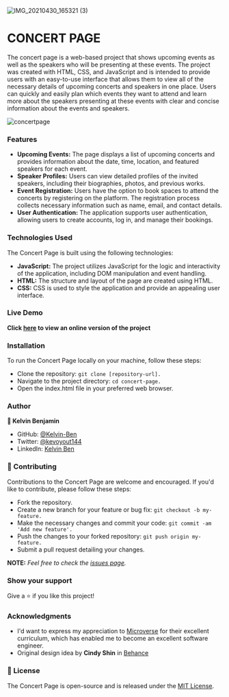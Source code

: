 ![IMG_20210430_165321 (3)](https://github.com/Kelvin-Ben/Concert-Page/assets/85459676/e5a34cee-38aa-4be2-84c6-0370551e552d)

# CONCERT PAGE

The concert page is a web-based project that shows upcoming events as well as the speakers who will be presenting at these events. The project was created with HTML, CSS, and JavaScript and is intended to provide users with an easy-to-use interface that allows them to view all of the necessary details of upcoming concerts and speakers in one place. Users can quickly and easily plan which events they want to attend and learn more about the speakers presenting at these events with clear and concise information about the events and speakers.

![concertpage](https://github.com/Kelvin-Ben/Concert-Page/assets/85459676/50db46cb-a797-40c3-998b-8c77eb8c9604)

### Features

- **Upcoming Events:** The page displays a list of upcoming concerts and provides information about the date, time, location, and featured speakers for each event.
- **Speaker Profiles:** Users can view detailed profiles of the invited speakers, including their biographies, photos, and previous works.
- **Event Registration:** Users have the option to book spaces to attend the concerts by registering on the platform. The registration process collects necessary information such as name, email, and contact details.
- **User Authentication:** The application supports user authentication, allowing users to create accounts, log in, and manage their bookings.

### Technologies Used

The Concert Page is built using the following technologies:

- **JavaScript:** The project utilizes JavaScript for the logic and interactivity of the application, including DOM manipulation and event handling.
- **HTML:** The structure and layout of the page are created using HTML.
- **CSS:** CSS is used to style the application and provide an appealing user interface.

### Live Demo

**Click [here](https://dreamy-faun-c8e3ff.netlify.app/index.html) to view an online version of the project**

### Installation

To run the Concert Page locally on your machine, follow these steps:

- Clone the repository: `git clone [repository-url].`
- Navigate to the project directory: `cd concert-page.`
- Open the index.html file in your preferred web browser.

### Author

**👤 Kelvin Benjamin**

- GitHub: [@Kelvin-Ben](https://github.com/Kelvin-Ben)
- Twitter: [@kevoyout144](https://twitter.com/kevoyout144)
- LinkedIn: [Kelvin Ben](https://www.linkedin.com/in/kelvinben/)

### 🤝 Contributing

Contributions to the Concert Page are welcome and encouraged. If you'd like to contribute, please follow these steps:

- Fork the repository.
- Create a new branch for your feature or bug fix: `git checkout -b my-feature.`
- Make the necessary changes and commit your code: `git commit -am 'Add new feature'.`
- Push the changes to your forked repository: `git push origin my-feature.`
- Submit a pull request detailing your changes.

**NOTE:**
_Feel free to check the [issues page](../../issues/)._

### Show your support

Give a ⭐️ if you like this project!

### Acknowledgments

- I'd want to express my appreciation to [Microverse](https://www.microverse.org/) for their excellent curriculum, which has enabled me to become an excellent software engineer.
- Original design idea by **Cindy Shin** in [Behance](https://www.behance.net/gallery/29845175/CC-Global-Summit-2015)

### 📝 License

The Concert Page is open-source and is released under the [MIT License](https://mit-license.org/).
